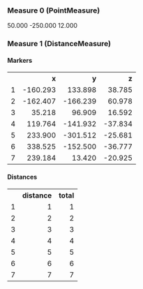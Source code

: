 ### Measure 0						(PointMeasure)
50.000	-250.000	12.000

### Measure 1						(DistanceMeasure)

#### Markers

<table style="width: 100%">
	<tr id="measure_1_0">
		<th></th>
		<th style="text-align: right">x</th>
		<th style="text-align: right">y</th>
		<th style="text-align: right">z</th>
	</tr>
	<tr id="measure_1_0">
		<td>1</td>
		<td style="text-align: right">-160.293</td>
		<td style="text-align: right">133.898</td>
		<td style="text-align: right">38.785</td>
	</tr>
	<tr id="measure_1_1">
		<td>2</td>
		<td style="text-align: right">-162.407</td>
		<td style="text-align: right">-166.239</td>
		<td style="text-align: right">60.978</td>
	</tr>
	<tr id="measure_1_2">
		<td>3</td>
		<td style="text-align: right">35.218</td>
		<td style="text-align: right">96.909</td>
		<td style="text-align: right">16.592</td>
	</tr>
	<tr id="measure_1_3">
		<td>4</td>
		<td style="text-align: right">119.764</td>
		<td style="text-align: right">-141.932</td>
		<td style="text-align: right">-37.834</td>
	</tr>
	<tr id="measure_1_4">
		<td>5</td>
		<td style="text-align: right">233.900</td>
		<td style="text-align: right">-301.512</td>
		<td style="text-align: right">-25.681</td>
	</tr>
	<tr id="measure_1_5">
		<td>6</td>
		<td style="text-align: right">338.525</td>
		<td style="text-align: right">-152.500</td>
		<td style="text-align: right">-36.777</td>
	</tr>
	<tr id="measure_1_6">
		<td>7</td>
		<td style="text-align: right">239.184</td>
		<td style="text-align: right">13.420</td>
		<td style="text-align: right">-20.925</td>
	</tr>
</table>

#### Distances

<table style="width: 100%">
	<tr id="measure_1_0">
		<th></th>
		<th style="text-align: right">distance</th>
		<th style="text-align: right">total</th>
	</tr>
	<tr id="measure_1_0">
		<td>1</td>
		<td style="text-align: right">1</td>
		<td style="text-align: right">1</td>
	</tr>
	<tr id="measure_1_1">
		<td>2</td>
		<td style="text-align: right">2</td>
		<td style="text-align: right">2</td>
	</tr>
	<tr id="measure_1_2">
		<td>3</td>
		<td style="text-align: right">3</td>
		<td style="text-align: right">3</td>
	</tr>
	<tr id="measure_1_3">
		<td>4</td>
		<td style="text-align: right">4</td>
		<td style="text-align: right">4</td>
	</tr>
	<tr id="measure_1_4">
		<td>5</td>
		<td style="text-align: right">5</td>
		<td style="text-align: right">5</td>
	</tr>
	<tr id="measure_1_5">
		<td>6</td>
		<td style="text-align: right">6</td>
		<td style="text-align: right">6</td>
	</tr>
	<tr id="measure_1_6">
		<td>7</td>
		<td style="text-align: right">7</td>
		<td style="text-align: right">7</td>
	</tr>
</table>